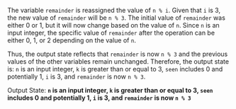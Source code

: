 The variable `remainder` is reassigned the value of `n % i`. Given that `i` is 3, the new value of `remainder` will be `n % 3`. The initial value of `remainder` was either 0 or 1, but it will now change based on the value of `n`. Since `n` is an input integer, the specific value of `remainder` after the operation can be either 0, 1, or 2 depending on the value of `n`. 

Thus, the output state reflects that `remainder` is now `n % 3` and the previous values of the other variables remain unchanged. Therefore, the output state is: `n` is an input integer, `k` is greater than or equal to 3, `seen` includes 0 and potentially 1, `i` is 3, and `remainder` is now `n % 3`.

Output State: **`n` is an input integer, `k` is greater than or equal to 3, `seen` includes 0 and potentially 1, `i` is 3, and `remainder` is now `n % 3`**